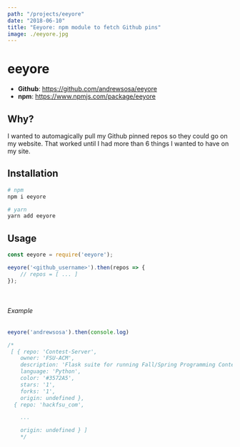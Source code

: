 ```yaml
---
path: "/projects/eeyore"
date: "2018-06-10"
title: "Eeyore: npm module to fetch Github pins"
image: ./eeyore.jpg
---
```


# eeyore
* __Github__: https://github.com/andrewsosa/eeyore
* __npm__: https://www.npmjs.com/package/eeyore

## Why?

I wanted to automagically pull my Github pinned repos so they could go on my website. That worked until I had more than 6 things I wanted to have on my site.


## Installation

```bash
# npm
npm i eeyore

# yarn
yarn add eeyore
```


## Usage

```javascript
const eeyore = require('eeyore');

eeyore('<github_username>').then(repos => {
    // repos = [ ... ]
});
```


<br />

###### Example

```javascript
eeyore('andrewsosa').then(console.log)

/*
 [ { repo: 'Contest-Server',
    owner: 'FSU-ACM',
    description: 'Flask suite for running Fall/Spring Programming Contests',
    language: 'Python',
    color: '#3572A5',
    stars: '1',
    forks: '1',
    origin: undefined },
  { repo: 'hackfsu_com',

    ...

    origin: undefined } ]
    */
```
